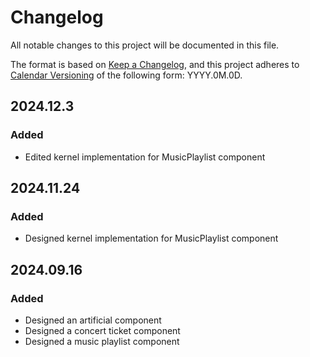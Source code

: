 # Changelog

All notable changes to this project will be documented in this file.

The format is based on [Keep a Changelog](https://keepachangelog.com/en/1.1.0/),
and this project adheres to [Calendar Versioning](https://calver.org/) of
the following form: YYYY.0M.0D.

## 2024.12.3

### Added

- Edited kernel implementation for MusicPlaylist component

## 2024.11.24

### Added

- Designed kernel implementation for MusicPlaylist component

## 2024.09.16

### Added

- Designed an artificial component
- Designed a concert ticket component
- Designed a music playlist component
